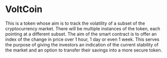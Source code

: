 ﻿# VoltCoin

This is a token whose aim is to track the volatility of a subset of the cryptocurrency market. There will be multiple instances of the token, each pointing at a different subset. The aim of the smart contract is to offer an index of the change in price over 1 hour, 1 day or even 1 week. This serves the purpose of giving the investors an indication of the current stability of the market and an option to transfer their savings into a more secure token.

